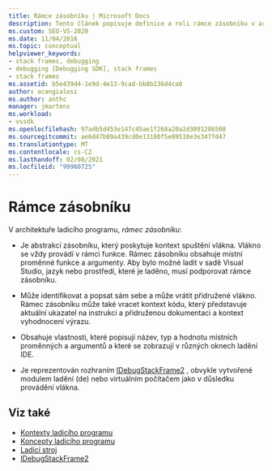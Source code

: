 ```yaml
---
title: Rámce zásobníku | Microsoft Docs
description: Tento článek popisuje definice a roli rámce zásobníku v architektuře ladicího programu v sadě Visual Studio.
ms.custom: SEO-VS-2020
ms.date: 11/04/2016
ms.topic: conceptual
helpviewer_keywords:
- stack frames, debugging
- debugging [Debugging SDK], stack frames
- stack frames
ms.assetid: b5e439d4-1e9d-4e13-9cad-bb8b136d4ca8
author: acangialosi
ms.author: anthc
manager: jmartens
ms.workload:
- vssdk
ms.openlocfilehash: 97adb5d453e147c45ae1f268a20a2d3091286508
ms.sourcegitcommit: ae6d47b09a439cd0e13180f5e89510e3e347fd47
ms.translationtype: MT
ms.contentlocale: cs-CZ
ms.lasthandoff: 02/08/2021
ms.locfileid: "99960725"
---
```

# <a name="stack-frames"></a>Rámce zásobníku
V architektuře ladicího programu, *rámec zásobníku*:

- Je abstrakcí zásobníku, který poskytuje kontext spuštění vlákna. Vlákno se vždy provádí v rámci funkce. Rámec zásobníku obsahuje místní proměnné funkce a argumenty. Aby bylo možné ladit v sadě Visual Studio, jazyk nebo prostředí, které je laděno, musí podporovat rámce zásobníku.

- Může identifikovat a popsat sám sebe a může vrátit přidružené vlákno. Rámec zásobníku může také vracet kontext kódu, který představuje aktuální ukazatel na instrukci a přidruženou dokumentaci a kontext vyhodnocení výrazu.

- Obsahuje vlastnosti, které popisují název, typ a hodnotu místních proměnných a argumentů a které se zobrazují v různých oknech ladění IDE.

- Je reprezentován rozhraním [IDebugStackFrame2](../../extensibility/debugger/reference/idebugstackframe2.md) , obvykle vytvořené modulem ladění (de) nebo virtuálním počítačem jako v důsledku provádění vlákna.

## <a name="see-also"></a>Viz také
- [Kontexty ladicího programu](../../extensibility/debugger/debugger-contexts.md)
- [Koncepty ladicího programu](../../extensibility/debugger/debugger-concepts.md)
- [Ladicí stroj](../../extensibility/debugger/debug-engine.md)
- [IDebugStackFrame2](../../extensibility/debugger/reference/idebugstackframe2.md)
